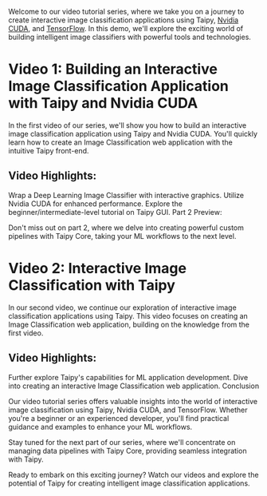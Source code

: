 Welcome to our video tutorial series, where we take you on a journey to create interactive image classification applications using Taipy, [Nvidia CUDA](https://developer.nvidia.com/cuda-toolkit), and [TensorFlow](https://www.tensorflow.org/). In this demo, we'll explore the exciting world of building intelligent image classifiers with powerful tools and technologies.


# Video 1: Building an Interactive Image Classification Application with Taipy and Nvidia CUDA

In the first video of our series, we'll show you how to build an interactive image classification application using Taipy and Nvidia CUDA. You'll quickly learn how to create an Image Classification web application with the intuitive Taipy front-end.

## Video Highlights:

Wrap a Deep Learning Image Classifier with interactive graphics.
Utilize Nvidia CUDA for enhanced performance.
Explore the beginner/intermediate-level tutorial on Taipy GUI.
Part 2 Preview:

Don't miss out on part 2, where we delve into creating powerful custom pipelines with Taipy Core, taking your ML workflows to the next level.


# Video 2: Interactive Image Classification with Taipy 

In our second video, we continue our exploration of interactive image classification applications using Taipy. This video focuses on creating an Image Classification web application, building on the knowledge from the first video.

## Video Highlights:

Further explore Taipy's capabilities for ML application development.
Dive into creating an interactive Image Classification web application.
Conclusion

Our video tutorial series offers valuable insights into the world of interactive image classification using Taipy, Nvidia CUDA, and TensorFlow. Whether you're a beginner or an experienced developer, you'll find practical guidance and examples to enhance your ML workflows.

Stay tuned for the next part of our series, where we'll concentrate on managing data pipelines with Taipy Core, providing seamless integration with Taipy.

Ready to embark on this exciting journey? Watch our videos and explore the potential of Taipy for creating intelligent image classification applications.
